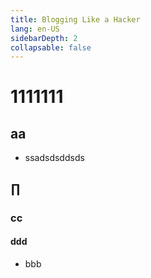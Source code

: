 ```yaml
---
title: Blogging Like a Hacker
lang: en-US
sidebarDepth: 2
collapsable: false
---
```


# 1111111

## aa

* ssadsdsddsds

## ∏

### cc

#### ddd

* bbb


<script>
  export default{
    mounted() {
      console.log('...')
      var a = new Array("🌹 🌹 🌹 🌹 🌹", "🌸 🌸 🌸 🌸 🌸 🌸", "😊😊 😊 😊😊", "🍊🍊🍊🍊🍊", "🍎 🍎 🍎 🍎", "✨ ✨ ✨ ✨", "🦉 🦉 🦉 🦉 🦉 🦉", "🔔 🔔 🔔 🔔", "❤️❤️❤️❤️❤️", "🌞 🌞 🌞 🌞", "🍉 🍉 🍉 🍉", "😄😄😄😄😄😄", 'ヾ(Ő∀Ő๑)ﾉ', '◔̯◔', '^O^', 'ฅ( ̳• ε • ̳)ฅ', '( ͡° ͜ʖ ͡°)', 'ʕ•̫͡•ʕ*̫͡*ʕ•͓͡•ʔ-̫͡-ʕ•̫͡•ʔ*̫͡*ʔ-̫͡-ʔ', 'ฅ( ̳• ◡ • ̳)ฅ', '(◎｀・ω・´)人(´・ω・｀*)', '人生若只如初见', '何事秋风悲画扇', '等闲变却故人心', '却道故人心易变', '骊山语罢清宵半', '泪雨霖铃终不怨', '何如薄幸锦衣郎', '比翼连枝当日愿'),
      b = new Array("#f37b1d", "#fbbd08", "#8dc63f", "#39b54a", "#1cbbb4", "#e03997", "#ef8ce2", "#989a55", "#bdbf78", "#efff51"),
      c = new Array("12", "14", "16", "18", "20", "22", "24", "26", "28", "30");
      document.getElementById('app').addEventListener('click', function(e) {
        var $i = document.createElement('span')
        $i.className = 'animate-words'
        var a_idx = parseInt(Math.random()* a.length), b_idx = parseInt(Math.random() *b.length), c_idx = parseInt(Math.random()* c.length);
        a_idx = (a_idx + 1) % a.length;
        b_idx = (b_idx + 1) % b.length;
        c_idx = (c_idx + 1) % c.length;
        $i.innerHTML = a[a_idx]
        var x = e.pageX,
            y = e.pageY;
        $i.style.cssText =
         `z-index: 9999;
          top: ${y - 20}px;
          left: ${x}px;
          position: absolute;
          font-weight: bold;
          font-size: ${c[c_idx]}px;
          color: ${b[b_idx]}`
        document.body.append($i);
        var animate = $i.animate([
          { "top": y - 180 + 'px', "opacity": 0 }
        ], {
          duration: 1500,
          iterations: 1
        });
        animate.onfinish = function () {
          let s = document.querySelector('.animate-words')
          if($i.innerHTML === a[a_idx]) {
            $i.innerHTML = ''
            document.body.removeChild(s)
          }
        }
      })
    }
}
</script>
